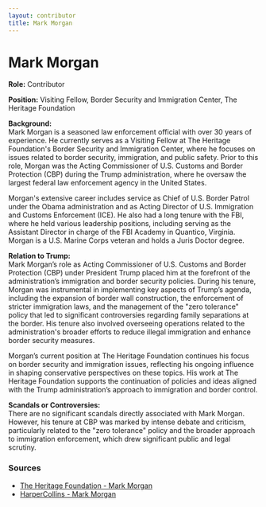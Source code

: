 ```yaml
---
layout: contributor  
title: Mark Morgan
---
```


# Mark Morgan

**Role:** Contributor

**Position:** Visiting Fellow, Border Security and Immigration Center, The Heritage Foundation

**Background:**  
Mark Morgan is a seasoned law enforcement official with over 30 years of experience. He currently serves as a Visiting Fellow at The Heritage Foundation's Border Security and Immigration Center, where he focuses on issues related to border security, immigration, and public safety. Prior to this role, Morgan was the Acting Commissioner of U.S. Customs and Border Protection (CBP) during the Trump administration, where he oversaw the largest federal law enforcement agency in the United States.

Morgan's extensive career includes service as Chief of U.S. Border Patrol under the Obama administration and as Acting Director of U.S. Immigration and Customs Enforcement (ICE). He also had a long tenure with the FBI, where he held various leadership positions, including serving as the Assistant Director in charge of the FBI Academy in Quantico, Virginia. Morgan is a U.S. Marine Corps veteran and holds a Juris Doctor degree.

**Relation to Trump:**  
Mark Morgan’s role as Acting Commissioner of U.S. Customs and Border Protection (CBP) under President Trump placed him at the forefront of the administration’s immigration and border security policies. During his tenure, Morgan was instrumental in implementing key aspects of Trump’s agenda, including the expansion of border wall construction, the enforcement of stricter immigration laws, and the management of the "zero tolerance" policy that led to significant controversies regarding family separations at the border. His tenure also involved overseeing operations related to the administration's broader efforts to reduce illegal immigration and enhance border security measures.

Morgan’s current position at The Heritage Foundation continues his focus on border security and immigration issues, reflecting his ongoing influence in shaping conservative perspectives on these topics. His work at The Heritage Foundation supports the continuation of policies and ideas aligned with the Trump administration’s approach to immigration and border control.

**Scandals or Controversies:**  
There are no significant scandals directly associated with Mark Morgan. However, his tenure at CBP was marked by intense debate and criticism, particularly related to the "zero tolerance" policy and the broader approach to immigration enforcement, which drew significant public and legal scrutiny.

### Sources
- [The Heritage Foundation - Mark Morgan](https://www.heritage.org/staff/mark-morgan)
- [HarperCollins - Mark Morgan](https://www.harpercollins.com/collections/books-by-mark-morgan-86171)
